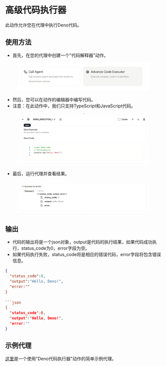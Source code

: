 # 高级代码执行器

此动作允许您在代理中执行Deno代码。

## 使用方法

* 首先，在您的代理中创建一个"代码解释器"动作。

<figure><img src="../../../../images/acode-1.png"></figure>

* 然后，您可以在动作的编辑器中编写代码。
* 注意：在此动作中，我们只支持TypeScript和JavaScript代码。

<figure><img src="../../../../images/acode-2.png"></figure>

* 最后，运行代理并查看结果。

<figure><img src="../../../../images/acode-3.png"></figure>

## 输出

* 代码的输出将是一个json对象，output是代码的执行结果，如果代码成功执行，status_code为0，error字段为空。
* 如果代码执行失败，status_code将是相应的错误代码，error字段将包含错误信息。

```json
{
  "status_code":0,
  "output":"Hello, Deno!",
  "error:""
}

```json
{
  "status_code":0,
  "output":"Hello, Deno!",
  "error:""
}
```

## 示例代理

[这里](https://rebyte.ai/p/21b2295005587a5375d8/callable/2f9c66ce2d576e5dc181/editor)是一个使用"Deno代码执行器"动作的简单示例代理。

